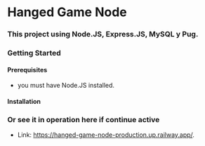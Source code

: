# Hanged Game Node

### This project using Node.JS, Express.JS, MySQL y Pug.

### Getting Started

#### Prerequisites

- you must have Node.JS installed.

#### Installation

### Or see it in operation here if continue active

- Link: https://hanged-game-node-production.up.railway.app/.
